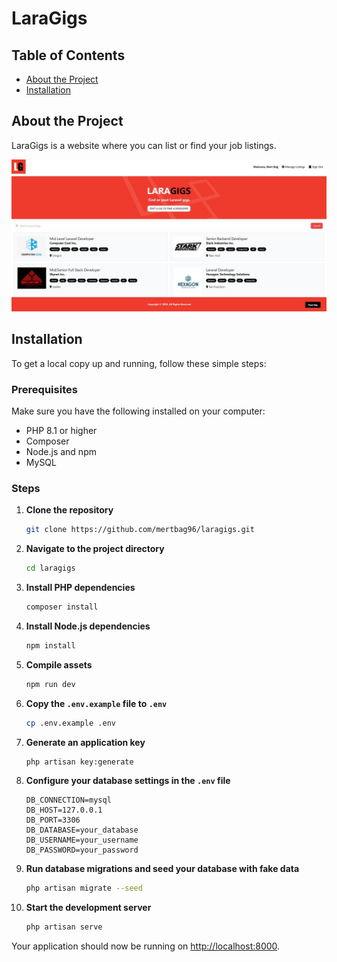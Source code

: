 # LaraGigs

## Table of Contents

-   [About the Project](#about-the-project)
-   [Installation](#installation)

## About the Project

LaraGigs is a website where you can list or find your job listings.

![alt text](https://github.com/mertbag96/laragigs/blob/main/public/images/project-ss.JPG)

## Installation

To get a local copy up and running, follow these simple steps:

### Prerequisites

Make sure you have the following installed on your computer:

-   PHP 8.1 or higher
-   Composer
-   Node.js and npm
-   MySQL

### Steps

1. **Clone the repository**

    ```sh
    git clone https://github.com/mertbag96/laragigs.git
    ```

2. **Navigate to the project directory**

    ```sh
    cd laragigs
    ```

3. **Install PHP dependencies**

    ```sh
    composer install
    ```

4. **Install Node.js dependencies**

    ```sh
    npm install
    ```

5. **Compile assets**
    ```sh
    npm run dev
    ```
6. **Copy the `.env.example` file to `.env`**

    ```sh
    cp .env.example .env
    ```

7. **Generate an application key**

    ```sh
    php artisan key:generate
    ```

8. **Configure your database settings in the `.env` file**

    ```
    DB_CONNECTION=mysql
    DB_HOST=127.0.0.1
    DB_PORT=3306
    DB_DATABASE=your_database
    DB_USERNAME=your_username
    DB_PASSWORD=your_password
    ```

9. **Run database migrations and seed your database with fake data**

    ```sh
    php artisan migrate --seed
    ```

10. **Start the development server**
    ```sh
    php artisan serve
    ```

Your application should now be running on [http://localhost:8000](http://localhost:8000).
